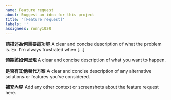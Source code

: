 ```yaml
---
name: Feature request
about: Suggest an idea for this project
title: '[Feature request]'
labels: ''
assignees: ronny1020
---
```


**請描述為何需要這功能**
A clear and concise description of what the problem is. Ex. I'm always frustrated when [...]

**預期該如何呈現**
A clear and concise description of what you want to happen.

**是否有其他替代方案**
A clear and concise description of any alternative solutions or features you've considered.

**補充內容**
Add any other context or screenshots about the feature request here.
